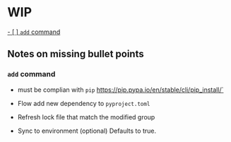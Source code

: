 # WIP

[- [ ] `add` command](#add-command)

## Notes on missing bullet points

### `add` command

- must be complian with `pip` https://pip.pypa.io/en/stable/cli/pip_install/`

- Flow add new dependency to `pyproject.toml`
- Refresh lock file that match the modified group
- Sync to environment (optional) Defaults to true.

